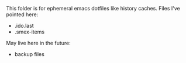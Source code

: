This folder is for ephemeral emacs dotfiles like history caches. Files I've
pointed here:
* .ido.last
* .smex-items

May live here in the future:
* backup files
